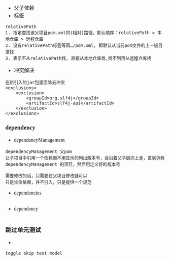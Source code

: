 <font face="Simsun" size=3>

- 父子依赖
- 标签 
~~~
relativePath
1. 指定查找该父项目pom.xml的(相对)路径。默认顺序：relativePath > 本地仓库 > 远程仓库
2. 没有relativePath标签等同…/pom.xml, 即默认从当前pom文件的上一级目录找
3. 表示不从relativePath找, 直接从本地仓库找,找不到再从远程仓库找
~~~
- 冲突解决
~~~
在新引入的jar包里面除去冲突
<exclusions>
    <exclusion>
        <groupId>org.slf4j</groupId>
        <artifactId>slf4j-api</artifactId>
    </exclusion>
</exclusions>
~~~

### dependency 

- dependencyManagement
~~~
dependencyManagement 父pom
让子项目中引用一个依赖而不用显示的列出版本号，会沿着父子层向上走，直到拥有
dependencyManagement 的项目，然后用定义好的版本号

需要修改的话，只需要在父项目修改就可以
只是生命依赖，并不引入，只是提供一个规范
~~~
- dependencies
~~~
~~~
- dependency
~~~
~~~

### 跳过单元测试

- 
~~~
toggle skip test model
~~~

</font>